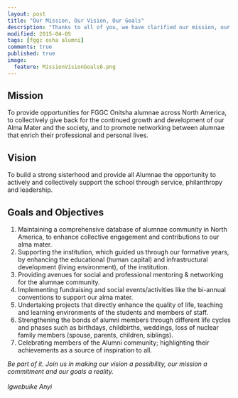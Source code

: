 ```yaml
---
layout: post
title: "Our Mission, Our Vision, Our Goals"
description: "Thanks to all of you, we have clarified our mission, our vision and our goals as an organization, and as a family."
modified: 2015-04-05
tags: [fggc osha alumni]
comments: true
published: true
image:
  feature: MissionVisionGoals6.png
---
```

## Mission 
To provide opportunities for FGGC Onitsha alumnae across North America, to collectively give back for the continued growth and development of our Alma Mater and the society, and to promote networking between alumnae that enrich their professional and personal lives.

## Vision 
To build a strong sisterhood and provide all Alumnae the opportunity to actively and collectively support the school through service, philanthropy and leadership.

## Goals and Objectives

1. Maintaining a comprehensive database of alumnae community in North America, to enhance collective engagement and contributions to our alma mater.
2. Supporting the institution, which guided us through our formative years, by enhancing the educational (human capital) and infrastructural development (living environment), of the institution.
3. Providing avenues for social and professional mentoring & networking for the alumnae community.
4. Implementing fundraising and social events/activities like the bi-annual conventions to support our alma mater.
5. Undertaking projects that directly enhance the quality of life, teaching and learning environments of the students and members of staff.
6. Strengthening the bonds of alumni members through different life cycles and phases such as birthdays, childbirths, weddings, loss of nuclear family members (spouse, parents, children, siblings).
7. Celebrating members of the Alumni community; highlighting their achievements as a source of inspiration to all.

*Be part of it. Join us in making our vision a possibility, our mission a commitment and our goals a reality.*
<br>
<br>
*Igwebuike Anyi*
